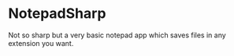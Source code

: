 # NotepadSharp
Not so sharp but a very basic notepad app which saves files in any extension you want.

